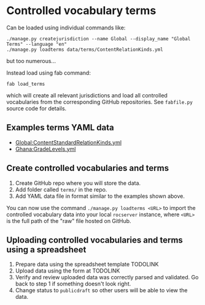 Controlled vocabulary terms
===========================

Can be loaded using individual commands like:

    ./manage.py createjurisdiction --name Global --display_name "Global Terms" --language "en"
    ./manage.py loadterms data/terms/ContentRelationKinds.yml

but too numerous...

Instead load using fab command:

    fab load_terms

which will create all relevant jurisdictions and load all controlled vocabularies
from the corresponding GitHub repositories. See `fabfile.py` source code for details.



Examples terms YAML data 
------------------------

 - [Global:ContentStandardRelationKinds.yml](https://github.com/rocdata/rocserver/blob/main/data/terms/ContentStandardRelationKinds.yml)
 - [Ghana:GradeLevels.yml](https://github.com/rocdata/standards-ghana/blob/main/terms/GradeLevels.yml)



Create controlled vocabularies and terms
----------------------------------------

 1. Create GitHub repo where you will store the data.
 2. Add folder called `terms/` in the repo.
 3. Add YAML data file in format similar to the examples shown above.
 
You can now use the command `./manage.py loadterms <URL>` to import the controlled 
vocabulary data into your local `rocserver` instance, where `<URL>` is the full
path of the "raw" file hosted on GitHub.



Uploading controlled vocabularies and terms using a spreadsheet
---------------------------------------------------------------

 1. Prepare data using the spreadsheet template TODOLINK
 2. Upload data using the form at TODOLINK
 3. Verify and review uploaded data was correctly parsed and validated.
    Go back to step 1 if something doesn't look right.
 4. Change status to `publicdraft` so other users will be able to view the data.

